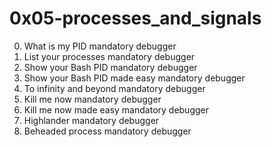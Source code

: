 # 0x05-processes_and_signals

0. What is my PID mandatory debugger
1. List your processes mandatory debugger
2. Show your Bash PID mandatory debugger
3. Show your Bash PID made easy mandatory debugger
4. To infinity and beyond mandatory debugger
5. Kill me now mandatory debugger
6. Kill me now made easy mandatory debugger
7. Highlander mandatory debugger
8. Beheaded process mandatory debugger
